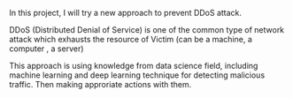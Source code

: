 In this project, I will try a new approach to prevent DDoS attack.

DDoS (Distributed Denial of Service) is one of the common type of network
attack which exhausts the resource of Victim (can be a machine, a computer
, a server)

This approach is using knowledge from data science field, including machine
learning and deep learning technique for detecting malicious traffic. Then 
making approriate actions with them.
